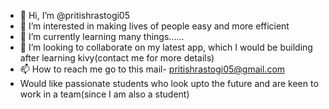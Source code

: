 - 👋 Hi, I’m @pritishrastogi05
- 👀 I’m interested in making lives of people easy and more efficient
- 🌱 I’m currently learning many things......
- 💞️ I’m looking to collaborate on my latest app, which I would be building after learning kivy(contact me for more details)
- 📫 How to reach me go to this mail- pritishrastogi05@gmail.com
- Would like passionate students who look upto the future and are keen to work in a team(since I am also a student)

<!---
pritishrastogi05/pritishrastogi05 is a ✨ special ✨ repository because its `README.md` (this file) appears on your GitHub profile.
You can click the Preview link to take a look at your changes.
--->
